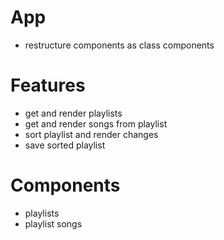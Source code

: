 # App

-   restructure components as class components

# Features

-   get and render playlists
-   get and render songs from playlist
-   sort playlist and render changes
-   save sorted playlist

# Components

-   playlists
-   playlist songs
